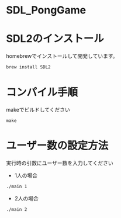 # SDL_PongGame

# SDL2のインストール
homebrewでインストールして開発しています。
```bash
brew install SDL2
```

# コンパイル手順
makeでビルドしてください
```
make
```

# ユーザー数の設定方法
実行時の引数にユーザー数を入力してください

- 1人の場合
```bash
./main 1
```
- 2人の場合
```bash
./main 2
```
